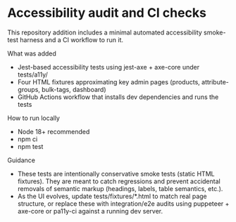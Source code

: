 # Accessibility audit and CI checks

This repository addition includes a minimal automated accessibility smoke-test harness and a CI workflow to run it.

What was added
- Jest-based accessibility tests using jest-axe + axe-core under tests/a11y/
- Four HTML fixtures approximating key admin pages (products, attribute-groups, bulk-tags, dashboard)
- GitHub Actions workflow that installs dev dependencies and runs the tests

How to run locally
- Node 18+ recommended
- npm ci
- npm test

Guidance
- These tests are intentionally conservative smoke tests (static HTML fixtures). They are meant to catch regressions and prevent accidental removals of semantic markup (headings, labels, table semantics, etc.).
- As the UI evolves, update tests/fixtures/*.html to match real page structure, or replace these with integration/e2e audits using puppeteer + axe-core or pa11y-ci against a running dev server.
